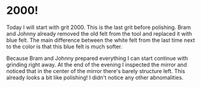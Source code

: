 # 2000!
Today I will start with grit 2000. This is the last grit before polishing. Bram and Johnny already removed the old felt from the tool and replaced it with blue felt. The main difference between the white felt from the last time next to the color is that this blue felt is much softer.

Because Bram and Johnny prepared everything I can start continue with grinding right away. At the end of the evening I inspected the mirror and noticed that in the center of the mirror there's barely structure left. This already looks a bit like polishing! I didn't notice any other abnomalities.